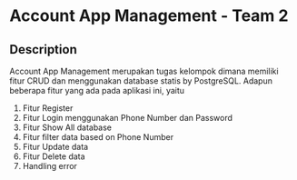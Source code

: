 # Account App Management - Team 2

## Description 
Account App Management merupakan tugas kelompok dimana memiliki fitur CRUD dan menggunakan database statis by PostgreSQL.
Adapun beberapa fitur yang ada pada aplikasi ini, yaitu 
1. Fitur Register   
2. Fitur Login menggunakan Phone Number dan Password
3. Fitur Show All database
4. Fitur filter data based on Phone Number
5. Fitur Update data
6. Fitur Delete data
7. Handling error 
